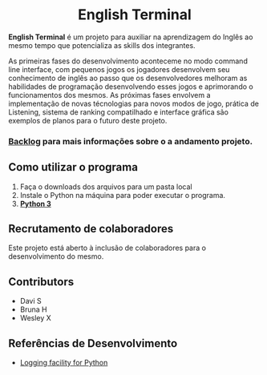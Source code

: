 <h1 align="center">English Terminal</h1>

**English Terminal** é um projeto para auxiliar na aprendizagem do Inglês ao mesmo tempo que potencializa as skills dos integrantes.

As primeiras fases do desenvolvimento aconteceme no modo command line interface, com pequenos jogos os jogadores desenvolvem seu conhecimento de inglês ao passo que os desenvolvedores melhoram as habilidades de programação desenvolvendo esses jogos e aprimorando o funcionamentos dos mesmos.
As próximas fases envolvem a implementação de novas técnologias para novos modos de jogo, prática de Listening, sistema de ranking compatilhado e interface gráfica são exemplos de planos para o futuro deste projeto.

### [Backlog](./docs/backlog.md) para mais informações sobre o a andamento projeto.

## Como utilizar o programa

1. Faça o downloads dos arquivos para um pasta local
1. Instale o Python na máquina para poder executar o programa.
1. [**Python 3**](https://www.python.org/)

## Recrutamento de colaboradores
Este projeto está aberto à inclusão de colaboradores para o desenvolvimento do mesmo.

## Contributors
- Davi S
- Bruna H
- Wesley X

## Referências de Desenvolvimento
- [Logging facility for Python](https://docs.python.org/3/library/logging.html)